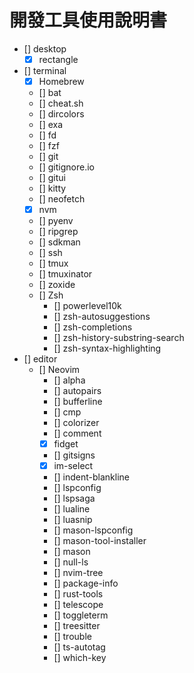 # 開發工具使用說明書

- [] desktop
  - [x] rectangle
- [] terminal
  - [x] Homebrew
  - [] bat
  - [] cheat.sh
  - [] dircolors
  - [] exa
  - [] fd
  - [] fzf
  - [] git
  - [] gitignore.io
  - [] gitui
  - [] kitty
  - [] neofetch
  - [x] nvm
  - [] pyenv
  - [] ripgrep
  - [] sdkman
  - [] ssh
  - [] tmux
  - [] tmuxinator
  - [] zoxide
  - [] Zsh
    - [] powerlevel10k
    - [] zsh-autosuggestions
    - [] zsh-completions
    - [] zsh-history-substring-search
    - [] zsh-syntax-highlighting
- [] editor
  - [] Neovim
    - [] alpha
    - [] autopairs
    - [] bufferline
    - [] cmp
    - [] colorizer
    - [] comment
    - [x] fidget
    - [] gitsigns
    - [x] im-select
    - [] indent-blankline
    - [] lspconfig
    - [] lspsaga
    - [] lualine
    - [] luasnip
    - [] mason-lspconfig
    - [] mason-tool-installer
    - [] mason
    - [] null-ls
    - [] nvim-tree
    - [] package-info
    - [] rust-tools
    - [] telescope
    - [] toggleterm
    - [] treesitter
    - [] trouble
    - [] ts-autotag
    - [] which-key
